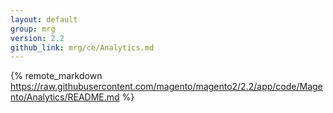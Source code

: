 ```yaml
---
layout: default
group: mrg
version: 2.2
github_link: mrg/ce/Analytics.md
---
```


{% remote_markdown https://raw.githubusercontent.com/magento/magento2/2.2/app/code/Magento/Analytics/README.md %}